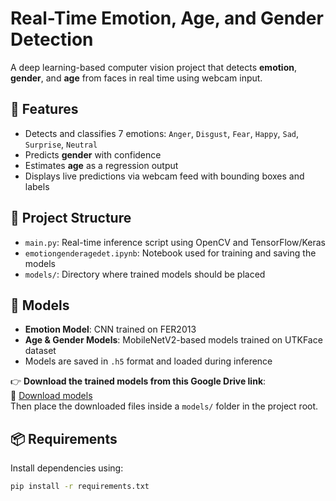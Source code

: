 # Real-Time Emotion, Age, and Gender Detection

A deep learning-based computer vision project that detects **emotion**, **gender**, and **age** from faces in real time using webcam input.

## 🚀 Features
- Detects and classifies 7 emotions: `Anger`, `Disgust`, `Fear`, `Happy`, `Sad`, `Surprise`, `Neutral`
- Predicts **gender** with confidence
- Estimates **age** as a regression output
- Displays live predictions via webcam feed with bounding boxes and labels

## 📂 Project Structure
- `main.py`: Real-time inference script using OpenCV and TensorFlow/Keras
- `emotiongenderagedet.ipynb`: Notebook used for training and saving the models
- `models/`: Directory where trained models should be placed

## 🧠 Models
- **Emotion Model**: CNN trained on FER2013
- **Age & Gender Models**: MobileNetV2-based models trained on UTKFace dataset
- Models are saved in `.h5` format and loaded during inference

👉 **Download the trained models from this Google Drive link**:  
📁 [Download models](https://drive.google.com/drive/folders/19KzbvM_0BJsuZu3LpLEWWkJQ0jflMnzh?usp=sharing)  
Then place the downloaded files inside a `models/` folder in the project root.

## 📦 Requirements

Install dependencies using:
```bash
pip install -r requirements.txt
